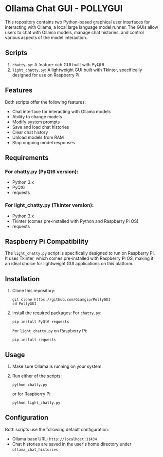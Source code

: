 # Ollama Chat GUI - POLLYGUI

This repository contains two Python-based graphical user interfaces for interacting with Ollama, a local large language model runner. The GUIs allow users to chat with Ollama models, manage chat histories, and control various aspects of the model interaction.

## Scripts

1. `chatty.py`: A feature-rich GUI built with PyQt6.
2. `light_chatty.py`: A lightweight GUI built with Tkinter, specifically designed for use on Raspberry Pi.

## Features

Both scripts offer the following features:
- Chat interface for interacting with Ollama models
- Ability to change models
- Modify system prompts
- Save and load chat histories
- Clear chat history
- Unload models from RAM
- Stop ongoing model responses

## Requirements

### For chatty.py (PyQt6 version):
- Python 3.x
- PyQt6
- requests

### For light_chatty.py (Tkinter version):
- Python 3.x
- Tkinter (comes pre-installed with Python and Raspberry Pi OS)
- requests

## Raspberry Pi Compatibility

The `light_chatty.py` script is specifically designed to run on Raspberry Pi. It uses Tkinter, which comes pre-installed with Raspberry Pi OS, making it an ideal choice for lightweight GUI applications on this platform.

## Installation

1. Clone this repository:
   ```
   git clone https://github.com/Giamgiu/PollyGUI
   cd PollyGUI
   ```

2. Install the required packages:
   For `chatty.py`:
   ```
   pip install PyQt6 requests
   ```
   For `light_chatty.py` on Raspberry Pi:
   ```
   pip install requests
   ```

## Usage

1. Make sure Ollama is running on your system.

2. Run either of the scripts:
   ```
   python chatty.py
   ```
   or for Raspberry Pi:
   ```
   python light_chatty.py
   ```

## Configuration

Both scripts use the following default configuration:
- Ollama base URL: `http://localhost:11434`
- Chat histories are saved in the user's home directory under `ollama_chat_histories`

